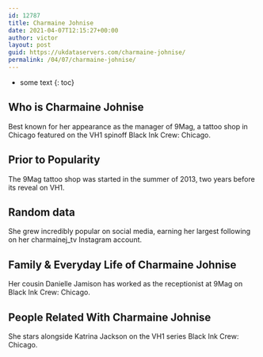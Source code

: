 ```yaml
---
id: 12787
title: Charmaine Johnise
date: 2021-04-07T12:15:27+00:00
author: victor
layout: post
guid: https://ukdataservers.com/charmaine-johnise/
permalink: /04/07/charmaine-johnise/
---
```


* some text
{: toc}


## Who is Charmaine Johnise



Best known for her appearance as the manager of 9Mag, a tattoo shop in Chicago featured on the VH1 spinoff Black Ink Crew: Chicago.

                
                
                
## Prior to Popularity



The 9Mag tattoo shop was started in the summer of 2013, two years before its reveal on VH1.

                
                
                
## Random data



She grew incredibly popular on social media, earning her largest following on her charmainej_tv Instagram account. 

                
                
                
## Family & Everyday Life of Charmaine Johnise



Her cousin Danielle Jamison has worked as the receptionist at 9Mag on Black Ink Crew: Chicago.

                
                
                
## People Related With Charmaine Johnise



She stars alongside Katrina Jackson on the VH1 series Black Ink Crew: Chicago.

                
              
            
          
          
          